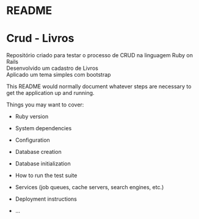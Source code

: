 # README
# Crud - Livros
Repositório criado para testar o processo de CRUD na linguagem Ruby on Rails  
Desenvolvido um cadastro de Livros  
Aplicado um tema simples com bootstrap


This README would normally document whatever steps are necessary to get the
application up and running.

Things you may want to cover:

* Ruby version

* System dependencies

* Configuration

* Database creation

* Database initialization

* How to run the test suite

* Services (job queues, cache servers, search engines, etc.)

* Deployment instructions

* ...
